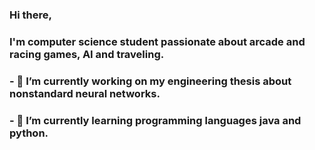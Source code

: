 
### Hi there,
### I'm computer science student passionate about arcade and racing games, AI and traveling. 
### - 🔭 I’m currently working on my engineering thesis about nonstandard neural networks.
### - 🌱 I’m currently learning programming languages java and python.


<!--
**SirMefju/SirMefju** is a ✨ _special_ ✨ repository because its `README.md` (this file) appears on your GitHub profile.

Here are some ideas to get you started:

- 🔭 I’m currently working on ...
- 🌱 I’m currently learning ...
- 👯 I’m looking to collaborate on ...
- 🤔 I’m looking for help with ...
- 💬 Ask me about ...
- 📫 How to reach me: ...
- 😄 Pronouns: ...
- ⚡ Fun fact: ...
-->
